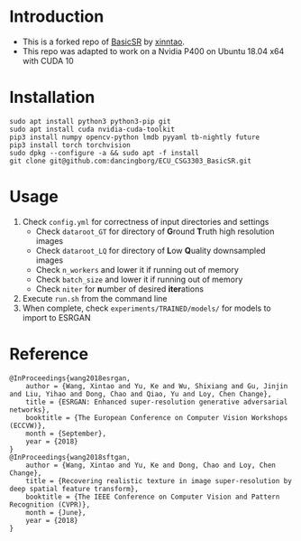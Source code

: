# Introduction

- This is a forked repo of [BasicSR](https://github.com/xinntao/BasicSR) by [xinntao](https://github.com/xinntao).
- This repo was adapted to work on a Nvidia P400 on Ubuntu 18.04 x64 with CUDA 10

# Installation
```
sudo apt install python3 python3-pip git
sudo apt install cuda nvidia-cuda-toolkit
pip3 install numpy opencv-python lmdb pyyaml tb-nightly future
pip3 install torch torchvision
sudo dpkg --configure -a && sudo apt -f install
git clone git@github.com:dancingborg/ECU_CSG3303_BasicSR.git
```
# Usage
1. Check `config.yml` for correctness of input directories and settings
    - Check `dataroot_GT` for directory of **G**round **T**ruth high resolution images
    - Check `dataroot_LQ` for directory of **L**ow **Q**uality downsampled images
    - Check `n_workers` and lower it if running out of memory
    - Check `batch_size` and lower it if running out of memory
    - Check `niter` for **n**umber of desired **iter**ations
2. Execute `run.sh` from the command line
3. When complete, check `experiments/TRAINED/models/` for models to import to ESRGAN


# Reference

    @InProceedings{wang2018esrgan,
        author = {Wang, Xintao and Yu, Ke and Wu, Shixiang and Gu, Jinjin and Liu, Yihao and Dong, Chao and Qiao, Yu and Loy, Chen Change},
        title = {ESRGAN: Enhanced super-resolution generative adversarial networks},
        booktitle = {The European Conference on Computer Vision Workshops (ECCVW)},
        month = {September},
        year = {2018}
    }
    @InProceedings{wang2018sftgan,
        author = {Wang, Xintao and Yu, Ke and Dong, Chao and Loy, Chen Change},
        title = {Recovering realistic texture in image super-resolution by deep spatial feature transform},
        booktitle = {The IEEE Conference on Computer Vision and Pattern Recognition (CVPR)},
        month = {June},
        year = {2018}
    }
